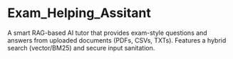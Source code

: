 # Exam_Helping_Assitant
A smart RAG-based AI tutor that provides exam-style questions and answers from uploaded documents (PDFs, CSVs, TXTs). Features a hybrid search (vector/BM25) and secure input sanitation.
